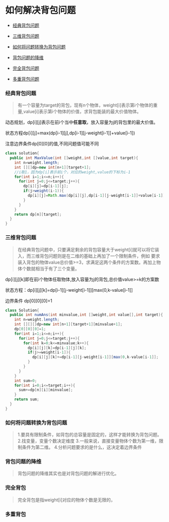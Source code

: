 # 如何解决背包问题

- [经典背包问题](#经典)


- [三维背包问题](#三维)


- [如何将问题转换为背包问题](#转换)


- [背包问题的降维](#降维) 


- [完全背包问题](#完全背包)


- [多重背包问题](#多重背包)



### <a name='经典'>经典背包问题</a>
  >有一个容量为target的背包，现有n个物体，weight[i]表示第i个物体的重量,value[i]表示第i个物体的价值，求背包能装的最大价值物体。
  
  动态规划，dp[i][j]表示在前i个当中**任意取**，放入容量为j的背包里的最大价值。
  
  状态方程dp[i][j]=max(dp[i-1][j],dp[i-1][j-weight[i-1]]+value[i-1])
  
  注意边界条件dp[0][0]的值,不同问题值可能不同
```java
class solution{
  public int MaxValue(int []weight,int []value,int target){
    int n=weight.length;
    int [][]dp=new int[n+1][target+1];
    //i取1，因为dp[i]表示前i个，对应的weight,value的下标为i-1
    for(int i=1;i<=n;i++){
      for(int j=0;j<=target;j++){
        dp[i][j]=dp[i-1][j];
        if(j>weight(i-1)){
          dp[i][j]=Math.max(dp[i][j],dp[i-1][j-weight[i-1]]+value[i-1]);
        }
      }
    }
    return dp[n][target];
  }
}
```

### <a name='三维'>三维背包问题</a>
  >在经典背包问题中，只要满足剩余的背包容量大于weight[i]就可以将它装入，而三维背包问题则是在二维的基础上再加了一个限制条件，例如
要求装入背包的物体value总价值>=3，求满足这两个条件的方案数。再加上物体个数就相当于有了三个变量。

  dp[i][j][k]即在前i个物体任取物体,放入容量为j的背包,总价值value>=k的方案数
  
  状态方程：dp[i][j][k]=dp[i-1][j-weight[i-1]][max(0,k-value[i-1]]
  
  边界条件 dp[0][0][0]=1
  
```java
class Solution{
  public int numAns(int minvalue,int []weight,int value[],int target){
    int n=weight.length;
    int [][][]dp=new int[n+1][target+1][minvalue+1];
    dp[0][0][0]=1;
    for(int i=1;i<=n;i++){
      for(int j=0;j<=target;j++){
        for(int k=0;k<=minvalue;k++){
          dp[i][j][k]=dp[i-1][j][k];
          if(j>=weight[i-1]){
            dp[i][j][k]+=dp[i-1][j-weight[i-1]][max(0,k-value[i-1]];
          }
        }
      }
    }
    int sum=0;
    for(int i=0;i<=target;i++){
      sum+=dp[n][i][minvalue];
    }
    return sum;
  }
}
```



### <a name='转换'>如何将问题转换为背包问题</a>
>1.要具有限制条件，如背包的总容量是固定的，这样才能转换为背包问题。
>2.找变量，变量个数决定维度
>3.一般来说，直接变量物体个数为第一维，限制条件为第二维。
>4.分析问题要求的是什么，这决定着边界条件

### <a name='降维'>背包问题的降维</a>
  >背包问题的降维其实也是对背包问题的解进行优化。

### <a name='完全背包'>完全背包</a>
> 完全背包是指weight[i]对应的物体个数是无限的，

### <a name='多重背包'>多重背包</a>
